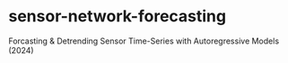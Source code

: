 # sensor-network-forecasting
Forcasting &amp; Detrending Sensor Time-Series with Autoregressive Models (2024)
